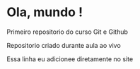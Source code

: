 # Ola, mundo !
 Primeiro repositorio do curso Git e Github

Repositorio criado durante aula ao vivo

Essa linha eu adicionee diretamente no site
